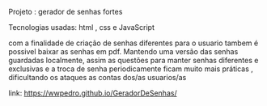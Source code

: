 Projeto : gerador de senhas fortes

Tecnologias usadas: html , css e JavaScript

com a finalidade de criação de senhas diferentes para o usuario tambem é possivel baixar as senhas em pdf. 
Mantendo uma versão das senhas guardadas localmente, assim as questões para manter senhas diferentes e exclusivas
e a troca de senha periodicamente ficam muito mais práticas , dificultando os ataques as contas dos/as usuarios/as

link: https://wwpedro.github.io/GeradorDeSenhas/
